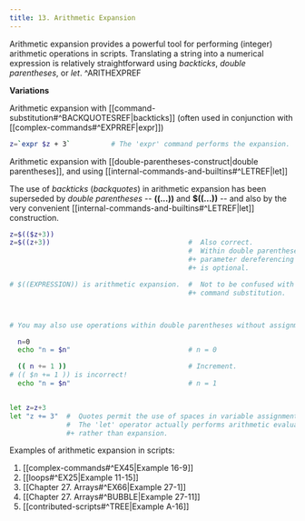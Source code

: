 ```yaml
---
title: 13. Arithmetic Expansion
---
```


Arithmetic expansion provides a powerful tool for performing (integer) arithmetic operations in scripts. Translating a string into a numerical expression is relatively straightforward using _backticks_, _double parentheses_, or _let_. ^ARITHEXPREF

**Variations**

Arithmetic expansion with [[command-substitution#^BACKQUOTESREF|backticks]] (often used in conjunction with [[complex-commands#^EXPRREF|expr]])

```bash
z=`expr $z + 3`          # The 'expr' command performs the expansion.
```

Arithmetic expansion with [[double-parentheses-construct|double parentheses]], and using [[internal-commands-and-builtins#^LETREF|let]]

The use of _backticks_ (_backquotes_) in arithmetic expansion has been superseded by _double parentheses_ -- **((...))** and **$((...))** -- and also by the very convenient [[internal-commands-and-builtins#^LETREF|let]] construction.

```bash
z=$(($z+3))
z=$((z+3))                                  #  Also correct.
                                            #  Within double parentheses,
                                            #+ parameter dereferencing
                                            #+ is optional.

# $((EXPRESSION)) is arithmetic expansion.  #  Not to be confused with
                                            #+ command substitution.



# You may also use operations within double parentheses without assignment.

  n=0
  echo "n = $n"                             # n = 0

  (( n += 1 ))                              # Increment.
# (( $n += 1 )) is incorrect!
  echo "n = $n"                             # n = 1


let z=z+3
let "z += 3"  #  Quotes permit the use of spaces in variable assignment.
              #  The 'let' operator actually performs arithmetic evaluation,
              #+ rather than expansion.
```

Examples of arithmetic expansion in scripts:

1. [[complex-commands#^EX45|Example 16-9]]
2. [[loops#^EX25|Example 11-15]]
3. [[Chapter 27. Arrays#^EX66|Example 27-1]]
4. [[Chapter 27. Arrays#^BUBBLE|Example 27-11]]
5. [[contributed-scripts#^TREE|Example A-16]]
